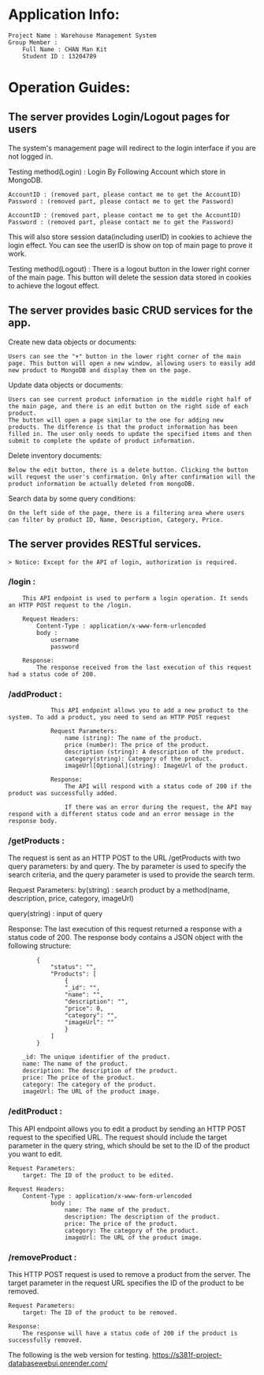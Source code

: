 # Application Info:
    Project Name : Warehouse Management System
    Group Member : 
        Full Name : CHAN Man Kit 
        Student ID : 13204789

# Operation Guides:
## The server provides Login/Logout pages for users
The system's management page will redirect to the login interface if you are not logged in.

Testing method(Login) : Login By Following Account which store in MongoDB. 
```
AccountID : (removed part, please contact me to get the AccountID)
Password : (removed part, please contact me to get the Password)
```
```
AccountID : (removed part, please contact me to get the AccountID)
Password : (removed part, please contact me to get the Password)
```

This will also store session data(including userID) in cookies to achieve the login effect. You can see the userID is show on top of main page to prove it work.


Testing method(Logout) :
There is a logout button in the lower right corner of the main page. This button will delete the session data stored in cookies to achieve the logout effect.

## The server provides basic CRUD services for the app. 

Create new data objects or documents:

    Users can see the "+" button in the lower right corner of the main page. This button will open a new window, allowing users to easily add new product to MongoDB and display them on the page.
    
Update data objects or documents:

    Users can see current product information in the middle right half of the main page, and there is an edit button on the right side of each product.
    The button will open a page similar to the one for adding new products. The difference is that the product information has been filled in. The user only needs to update the specified items and then submit to complete the update of product information.

Delete inventory documents:

    Below the edit button, there is a delete button. Clicking the button will request the user's confirmation. Only after confirmation will the product information be actually deleted from mongoDB.
    
Search data by some query conditions:

    On the left side of the page, there is a filtering area where users can filter by product ID, Name, Description, Category, Price.
    
## The server provides RESTful services.
    > Notice: Except for the API of login, authorization is required.


### /login : 
        This API endpoint is used to perform a login operation. It sends an HTTP POST request to the /login.
        
        Request Headers:
            Content-Type : application/x-www-form-urlencoded
            body : 
                username
                password

        Response:
            The response received from the last execution of this request had a status code of 200.

### /addProduct :
                This API endpoint allows you to add a new product to the system. To add a product, you need to send an HTTP POST request
                
                Request Parameters:
                    name (string): The name of the product.
                    price (number): The price of the product.
                    description (string): A description of the product.
                    category(string): Category of the product.
                    imageUrl[Optional](string): ImageUrl of the product.

                Response:
                    The API will respond with a status code of 200 if the product was successfully added.

                    If there was an error during the request, the API may respond with a different status code and an error message in the response body.

### /getProducts :
The request is sent as an HTTP POST to the URL /getProducts with two query parameters: by and query. The by parameter is used to specify the search criteria, and the query parameter is used to provide the search term.

Request Parameters:
    by(string) : search product by a method(name, description, price, category, imageUrl)
    
query(string) : input of query

Response:
    The last execution of this request returned a response with a status code of 200. The response body contains a JSON object with the following structure:
```     
        {
            "status": "",
            "Products": [
                {
                "_id": "",
                "name": "",
                "description": "",
                "price": 0,
                "category": "",
                "imageUrl": ""
                }
            ]
        }
```   
```
    _id: The unique identifier of the product.
    name: The name of the product.
    description: The description of the product.
    price: The price of the product.
    category: The category of the product.
    imageUrl: The URL of the product image.
```

### /editProduct :
This API endpoint allows you to edit a product by sending an HTTP POST request to the specified URL. The request should include the target parameter in the query string, which should be set to the ID of the product you want to edit.

    Request Parameters:
        target: The ID of the product to be edited.

    Request Headers:
        Content-Type : application/x-www-form-urlencoded
                body : 
                    name: The name of the product.
                    description: The description of the product.
                    price: The price of the product.
                    category: The category of the product.
                    imageUrl: The URL of the product image.

### /removeProduct :
This HTTP POST request is used to remove a product from the server. The target parameter in the request URL specifies the ID of the product to be removed.

    Request Parameters:
        target: The ID of the product to be removed.

    Response:
        The response will have a status code of 200 if the product is successfully removed. 
        

The following is the web version for testing.
    https://s381f-project-databasewebui.onrender.com/
